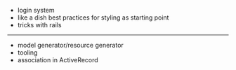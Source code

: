 - login system
- like a dish
  best practices for styling as starting point
- tricks with rails


----

- model generator/resource generator
- tooling
- association in ActiveRecord
